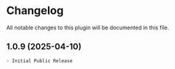 # Changelog
All notable changes to this plugin will be documented in this file.

## 1.0.9 (2025-04-10)

    - Initial Public Release
